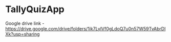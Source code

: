 # TallyQuizApp

Google drive link - https://drive.google.com/drive/folders/1ik7LylVf0gLdoQ7u0n57W59TvAbrDlXk?usp=sharing
